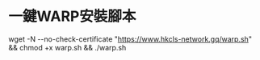 # 一鍵WARP安裝腳本
wget -N --no-check-certificate "https://www.hkcls-network.gq/warp.sh" && chmod +x warp.sh && ./warp.sh
